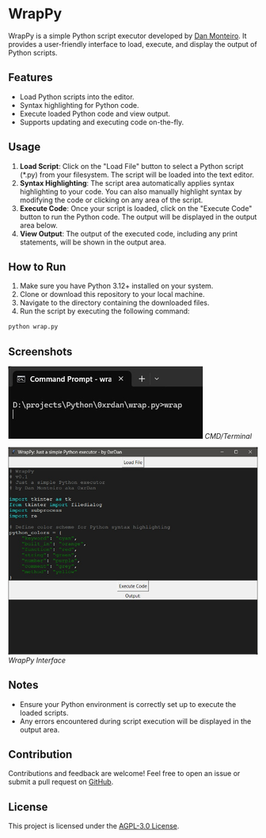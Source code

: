 # WrapPy

WrapPy is a simple Python script executor developed by [Dan Monteiro](https://github.com/0xrDan). It provides a user-friendly interface to load, execute, and display the output of Python scripts.

## Features
- Load Python scripts into the editor.
- Syntax highlighting for Python code.
- Execute loaded Python code and view output.
- Supports updating and executing code on-the-fly.

## Usage
1. **Load Script**: Click on the "Load File" button to select a Python script (*.py) from your filesystem. The script will be loaded into the text editor.
2. **Syntax Highlighting**: The script area automatically applies syntax highlighting to your code. You can also manually highlight syntax by modifying the code or clicking on any area of the script.
3. **Execute Code**: Once your script is loaded, click on the "Execute Code" button to run the Python code. The output will be displayed in the output area below.
4. **View Output**: The output of the executed code, including any print statements, will be shown in the output area.

## How to Run
1. Make sure you have Python 3.12+ installed on your system.
2. Clone or download this repository to your local machine.
3. Navigate to the directory containing the downloaded files.
4. Run the script by executing the following command:

```bash
python wrap.py
```

## Screenshots
![CMD/Terminal](img/cmd.jpg)
*CMD/Terminal*

![WrapPy Interface](img/interface.jpg)
*WrapPy Interface*

## Notes
- Ensure your Python environment is correctly set up to execute the loaded scripts.
- Any errors encountered during script execution will be displayed in the output area.

## Contribution
Contributions and feedback are welcome! Feel free to open an issue or submit a pull request on [GitHub](https://github.com/0xrdan/wrap.py).

## License
This project is licensed under the [AGPL-3.0 License](LICENSE).
